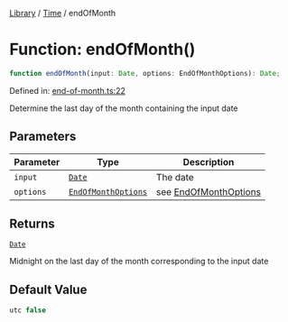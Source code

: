 <!-- markdownlint-disable -->
<!-- cspell: disable -->
[Library](../index.md) / [Time](./index.md) / endOfMonth

# Function: endOfMonth()

```ts
function endOfMonth(input: Date, options: EndOfMonthOptions): Date;
```

Defined in: [end-of-month.ts:22](https://github.com/technobuddha/library/blob/main/src/end-of-month.ts#L22)

Determine the last day of the month containing the input date

## Parameters

| Parameter | Type | Description |
| ------ | ------ | ------ |
| `input` | [`Date`](https://developer.mozilla.org/docs/Web/JavaScript/Reference/Global_Objects/Date) | The date |
| `options` | [`EndOfMonthOptions`](EndOfMonthOptions.md) | see [EndOfMonthOptions](EndOfMonthOptions.md) |

## Returns

[`Date`](https://developer.mozilla.org/docs/Web/JavaScript/Reference/Global_Objects/Date)

Midnight on the last day of the month corresponding to the input date

## Default Value

```ts
utc false
```

